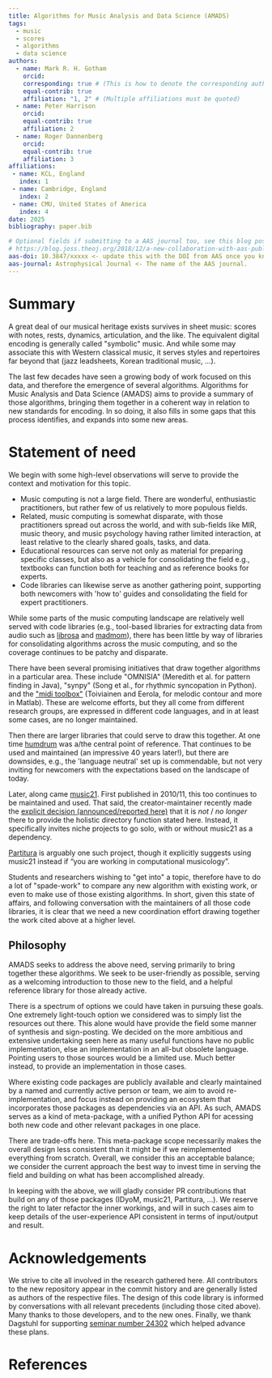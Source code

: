 ```yaml
---
title: Algorithms for Music Analysis and Data Science (AMADS)
tags:
  - music
  - scores
  - algorithms
  - data science
authors:
  - name: Mark R. H. Gotham
    orcid: 
    corresponding: true # (This is how to denote the corresponding author)
    equal-contrib: true
    affiliation: "1, 2" # (Multiple affiliations must be quoted)
  - name: Peter Harrison
    orcid: 
    equal-contrib: true
    affiliation: 2
  - name: Roger Dannenberg
    orcid: 
    equal-contrib: true
    affiliation: 3
affiliations:
 - name: KCL, England
   index: 1
 - name: Cambridge, England
   index: 2
 - name: CMU, United States of America
   index: 4
date: 2025
bibliography: paper.bib

# Optional fields if submitting to a AAS journal too, see this blog post:
# https://blog.joss.theoj.org/2018/12/a-new-collaboration-with-aas-publishing
aas-doi: 10.3847/xxxxx <- update this with the DOI from AAS once you know it.
aas-journal: Astrophysical Journal <- The name of the AAS journal.
---
```



# Summary

A great deal of our musical heritage exists survives 
in sheet music: scores with notes, rests, dynamics, articulation, and the like.
The equivalent digital encoding is generally called "symbolic" music.
And while some may associate this with Western classical music,
it serves styles and repertoires far beyond that (jazz leadsheets, Korean traditional music, …).

The last few decades have seen a growing body of work focused on this data,
and therefore the emergence of several algorithms.
Algorithms for Music Analysis and Data Science (AMADS)
aims to provide a summary of those algorithms,
bringing them together in a coherent way in relation to new standards for encoding.
In so doing, it also fills in some gaps that this process identifies,
and expands into some new areas.


# Statement of need

We begin with some high-level observations will serve to provide the context and motivation for this topic.
* Music computing is not a large field. There are wonderful, enthusiastic practitioners, 
    but rather few of us relatively to more populous fields.
* Related, music computing is somewhat disparate, with those practitioners spread out across the world, 
    and with sub-fields like MIR, music theory, and music psychology having rather limited interaction, 
    at least relative to the clearly shared goals, tasks, and data.
* Educational resources can serve not only as material for preparing specific classes,
    but also as a vehicle for consolidating the field
    e.g., textbooks can function both for teaching and as reference books for experts.
* Code libraries can likewise serve as another gathering point,
    supporting both newcomers with 'how to' guides and consolidating the field for expert practitioners.

While some parts of the music computing landscape
are relatively well served with code libraries
(e.g., tool-based libraries for extracting data from audio such as
[librosa](https://librosa.org/) and 
[madmom](https://github.com/CPJKU/madmom)),
there has been little by way of libraries for consolidating algorithms
across the music computing, and so the coverage continues to be patchy and disparate.

There have been several promising initiatives that draw together algorithms in a particular area.
These include
"OMNISIA" (Meredith et al. for pattern finding in Java),
"synpy" (Song et al., for rhythmic syncopation in Python).
and the ["midi toolbox"](https://www.jyu.fi/hytk/fi/laitokset/mutku/en/research/materials/miditoolbox)
(Toiviainen and Eerola, for melodic contour and more in Matlab).
These are welcome efforts, but they all come from 
different research groups,
are expressed in different code languages,
and in at least some cases, are no longer maintained.

Then there are larger libraries that could serve to draw this together.
At one time [humdrum](https://www.humdrum.org/) was a/the central point of reference. 
That continues to be used and maintained (an impressive 40 years later!),
but there are downsides, e.g., the 'language neutral' set up is commendable,
but not very inviting for newcomers with the expectations based on the landscape of today.

Later, along came [music21](https://github.com/cuthbertLab/music21).
First published in 2010/11, this too continues to be maintained and used.
That said, the creator-maintainer recently made the
[explicit decision (announced/reported here)](https://groups.google.com/g/music21list/c/HF3tgkMvNWI/m/7vaIHr88BAAJ)
that it is _not_ / _no longer_ there to provide the holistic directory function stated here.
Instead, it specifically invites niche projects to go solo, with or without music21 as a dependency.

[Partitura](https://partitura.readthedocs.io/en/latest/)
is arguably one such project,
though it explicitly suggests using music21 instead if
“you are working in computational musicology”.

Students and researchers wishing to "get into" a topic,
therefore have to do a lot of "spade-work" to compare any new algorithm with existing work,
or even to make use of those existing algorithms.
In short, 
given this state of affairs, and following conversation with the maintainers of all those code libraries,
it is clear that we need a new coordination effort
drawing together the work cited above at a higher level.


## Philosophy

AMADS seeks to address the above need, serving primarily to bring together these algorithms.
We seek to be user-friendly as possible,
serving as a welcoming introduction to those new to the field,
and a helpful reference library for those already active.

There is a spectrum of options we could have taken in pursuing these goals.
One extremely light-touch option we considered was to simply list the resources out there.
This alone would have provide the field some manner of synthesis and sign-posting.
We decided on the more ambitious and extensive undertaking seen here as many
useful functions have no public implementation, else an implementation in an all-but obsolete language.
Pointing users to those sources would be a limited use.
Much better instead, to provide an implementation in those cases.

Where existing code packages are
publicly available and clearly maintained by a named and currently active person or team,
we aim to avoid re-implementation,
and focus instead on providing an ecosystem that incorporates those packages as dependencies via an API.
As such, AMADS serves as a kind of meta-package,
with a unified Python API for acessing 
both new code and other relevant packages in one place.

There are trade-offs here.
This meta-package scope necessarily makes the overall design less consistent than it might be if we reimplemented everything from scratch.
Overall, we consider this an acceptable balance; we consider the current approach the best way to invest time in serving the field and building on what has been accomplished already.

In keeping with the above, we will gladly consider PR contributions
that build on any of those packages (IDyoM, music21, Partitura, ...).
We reserve the right to later refactor the inner workings,
and will in such cases aim to keep details of the user-experience API consistent in terms of input/output and result.


# Acknowledgements

We strive to cite all involved in the research gathered here.
All contributors to the new repository appear in the commit history
and are generally listed as authors of the respective files.
The design of this code library is informed by conversations with all relevant precedents
(including those cited above).
Many thanks to those developers, and to the new ones.
Finally, we thank Dagstuhl for supporting
[seminar number 24302](https://www.dagstuhl.de/en/seminars/seminar-calendar/seminar-details/24302)
which helped advance these plans.


# References

